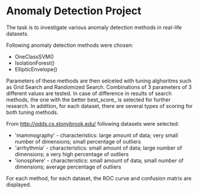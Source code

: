 # Anomaly Detection Project
The task is to investigate various anomaly detection methods in real-life datasets.

Following anomaly detection methods were chosen:
* OneClassSVM()
* IsolationForest()
* EllipticEnvelope()

Parameters of these methods are then selceted with tuning alghoritms such as Grid Search and Randomized Search. Combinations of 3 parameters of 3 different values are tested.
In case of difference in results of search methods, the one with the better best_score_ is selected for further research. In addition, for each dataset, there are several types of scoring for both tuning methods.

From http://odds.cs.stonybrook.edu/ following datasets were selected:
* 'mammography' - characteristics: large amount of data; very small number of dimensions; small percentage of outliers
* 'arrhythmia' - characteristics: small amount of data; large number of dimensions; a very high percentage of outliers
* 'ionosphere' - characteristics: small amount of data; small number of dimensions; average percentage of outliers

For each method, for each dataset, the ROC curve and confusion matrix are displayed.
